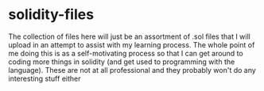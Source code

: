 # solidity-files
The collection of files here will just be an assortment of .sol files that I will upload in an attempt to assist with my learning process. 
The whole point of me doing this is as a self-motivating process so that I can get around to coding more things in solidity (and get used to programming with the language). 
These are not at all professional and they probably won't do any interesting stuff either
